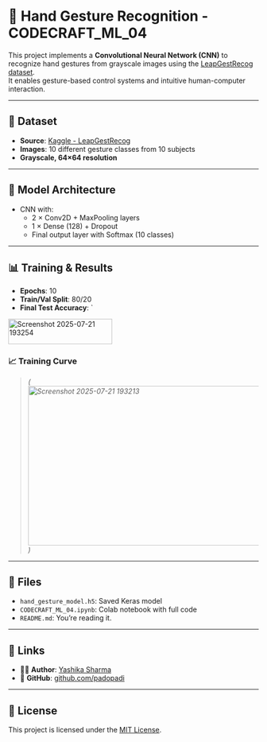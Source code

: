 # 🤖 Hand Gesture Recognition - CODECRAFT_ML_04

This project implements a **Convolutional Neural Network (CNN)** to recognize hand gestures from grayscale images using the [LeapGestRecog dataset](https://www.kaggle.com/datasets/gti-upm/leapgestrecog).  
It enables gesture-based control systems and intuitive human-computer interaction.

---

## 📁 Dataset

- **Source**: [Kaggle - LeapGestRecog](https://www.kaggle.com/datasets/gti-upm/leapgestrecog)
- **Images**: 10 different gesture classes from 10 subjects
- **Grayscale, 64×64 resolution**

---

## 🧠 Model Architecture

- CNN with:
  - 2 × Conv2D + MaxPooling layers
  - 1 × Dense (128) + Dropout
  - Final output layer with Softmax (10 classes)

---

## 📊 Training & Results

- **Epochs**: 10  
- **Train/Val Split**: 80/20  
- **Final Test Accuracy**: `

<img width="209" height="51" alt="Screenshot 2025-07-21 193254" src="https://github.com/user-attachments/assets/e30c742f-6199-4cec-b65c-130a75d582f0" />


### 📈 Training Curve

> *(<img width="959" height="321" alt="Screenshot 2025-07-21 193213" src="https://github.com/user-attachments/assets/1973ce3f-e5ba-45fb-94b5-9192452b19ba" />
)*

---

## 💾 Files

- `hand_gesture_model.h5`: Saved Keras model  
- `CODECRAFT_ML_04.ipynb`: Colab notebook with full code  
- `README.md`: You’re reading it.

---

## 🔗 Links

- 👨‍💻 **Author**: [Yashika Sharma](https://www.linkedin.com/in/yashika-sharma-906932351)  
- 🐙 **GitHub**: [github.com/padopadi](https://github.com/padopadi)

---

## 📄 License

This project is licensed under the [MIT License](LICENSE).
